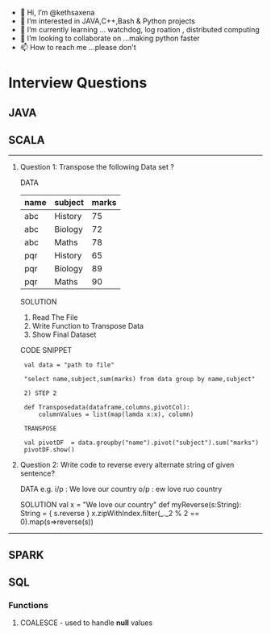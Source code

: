- 👋 Hi, I’m @kethsaxena
- 👀 I’m interested in JAVA,C++,Bash & Python projects
- 🌱 I’m currently learning ... watchdog, log roation , distributed computing
- 💞️ I’m looking to collaborate on ...making python faster 
- 📫 How to reach me ...please don't 


# Interview Questions
## JAVA 
## SCALA 
--- 
1. Question 1: Transpose the following Data set ?  
    
    DATA
    
    |name|subject|marks
    |----|-------|----
    |abc |History|75
    |abc |Biology|72
    |abc |Maths  |78
    |pqr |History|65
    |pqr |Biology|89
    |pqr |Maths  |90

    SOLUTION

    1. Read The File 
    2. Write Function to Transpose Data
    3. Show Final Dataset

    CODE SNIPPET 

        val data = "path to file"

        "select name,subject,sum(marks) from data group by name,subject"

        2) STEP 2 

        def Transposedata(dataframe,columns,pivotCol):
            columnValues = list(map(lamda x:x), column)

        TRANSPOSE 

        val pivotDF  = data.groupby("name").pivot("subject").sum("marks")
        pivotDF.show()
    
2. Question 2: Write code to reverse every alternate string of given sentence?

    DATA
    e.g.
    i/p : We love our country
    o/p : ew love ruo country
    
    SOLUTION
    val x  = "We love our country"
    def myReverse(s:String): String = {
        s.reverse 
    }
    x.zipWithIndex.filter(_._2 % 2 == 0).map(s=>reverse(s))
---
## SPARK

## SQL

### Functions

1. COALESCE - used to handle **null** values    